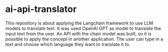 # ai-api-translator

This repository is about applying the Langchain framework to use LLM models to translate text. It was used OpenAI GPT as model to translate the input text from the user. An API with the chain model was built, so it is possible to apply the concept in another application. The user can type in a text and choose which language they want to translate it to.